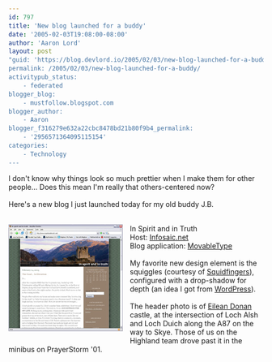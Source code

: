 ```yaml
---
id: 797
title: 'New blog launched for a buddy'
date: '2005-02-03T19:08:00-08:00'
author: 'Aaron Lord'
layout: post
"guid: 'https://blog.devlord.io/2005/02/03/new-blog-launched-for-a-buddy/'
permalink: /2005/02/03/new-blog-launched-for-a-buddy/
activitypub_status:
    - federated
blogger_blog:
    - mustfollow.blogspot.com
blogger_author:
    - Aaron
blogger_f316279e632a22cbc8478bd21b80f9b4_permalink:
    - '2956571364095115154'
categories:
    - Technology
---
```


I don't know why things look so much prettier when I make them for other people...  Does this mean I'm really that others-centered now?<br /><br />Here's a new blog I just launched today for my old buddy J.B.<br /><br /><div class="separator" style="clear:both;text-align:center;"><a href="/assets/img/2011/10/jibbzblog.jpg?w=226" style="clear:left;float:left;margin-bottom:1em;margin-right:1em;"><img border="0" src="/assets/img/2011/10/jibbzblog.jpg?w=226" /></a></div><a href="http://www.inspiritandintruth.net/" target="_blank" rel="noopener"></a>In Spirit and in Truth<br />Host: <a href="http://www.infosaic.net/" target="_blank" rel="noopener">Infosaic.net</a><br />Blog application: <a href="http://www.movabletype.org/" target="_blank" rel="noopener">MovableType</a><br /><br />My favorite new design element is the squiggles (courtesy of <a href="http://www.squidfingers.com/" target="_blank" rel="noopener">Squidfingers</a>), configured with a drop-shadow for depth (an idea I got from <a href="http://www.wordpress.org/" target="_blank" rel="noopener">WordPress</a>).<br /><br />The header photo is of <a href="http://www.multimap.com/map/browse.cgi?client=public&amp;X=187500&amp;Y=825000&amp;width=700&amp;height=400&amp;gride=&amp;gridn=&amp;srec=0&amp;coordsys=gb&amp;db=&amp;addr1=&amp;addr2=&amp;addr3=&amp;pc=&amp;advanced=&amp;local=&amp;localinfosel=&amp;kw=&amp;inmap=&amp;table=&amp;ovtype=&amp;zm=0&amp;scale=50000&amp;multimap.x=398&amp;multimap.y=132" target="_blank" rel="noopener">Eilean Donan</a> castle, at the intersection of Loch Alsh and Loch Duich along the A87 on the way to Skye.  Those of us on the Highland team drove past it in the minibus on PrayerStorm '01.<div class="blogger-post-footer"><img width='1' height='1' src='https://blogger.googleusercontent.com/tracker/2602771351651662379-2956571364095115154?l=mustfollow.blogspot.com' alt='' /></div>